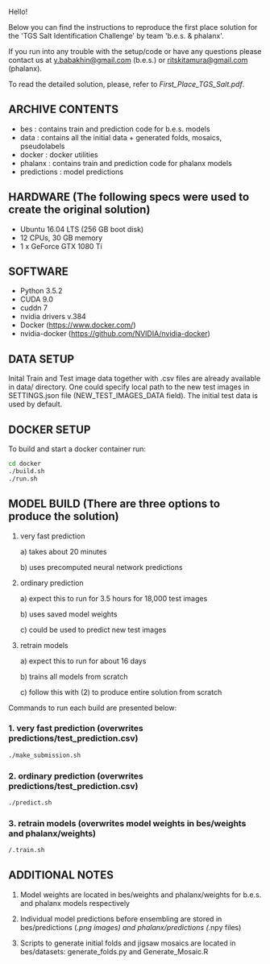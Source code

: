 Hello!

Below you can find the instructions to reproduce the first place solution for the 'TGS Salt Identification Challenge' by team 'b.e.s. &amp; phalanx'.

If you run into any trouble with the setup/code or have any questions please contact us at y.babakhin@gmail.com (b.e.s.) or ritskitamura@gmail.com (phalanx).

To read the detailed solution, please, refer to *First_Place_TGS_Salt.pdf*.

## ARCHIVE CONTENTS

* bes                      : contains train and prediction code for b.e.s. models
* data                     : contains all the initial data + generated folds, mosaics, pseudolabels
* docker                   : docker utilities
* phalanx                  : contains train and prediction code for phalanx models
* predictions              : model predictions

## HARDWARE (The following specs were used to create the original solution)

* Ubuntu 16.04 LTS (256 GB boot disk)
* 12 CPUs, 30 GB memory
* 1 x GeForce GTX 1080 Ti

## SOFTWARE

* Python 3.5.2
* CUDA 9.0
* cuddn 7
* nvidia drivers v.384
* Docker (https://www.docker.com/)
* nvidia-docker (https://github.com/NVIDIA/nvidia-docker)

## DATA SETUP

Inital Train and Test image data together with .csv files are already available in data/ directory.
One could specify local path to the new test images in SETTINGS.json file (NEW_TEST_IMAGES_DATA field). The initial test data is used by default.

## DOCKER SETUP

To build and start a docker container run:
```bash
cd docker 
./build.sh
./run.sh
```

## MODEL BUILD (There are three options to produce the solution)

1. very fast prediction

    a) takes about 20 minutes
    
    b) uses precomputed neural network predictions
    
2. ordinary prediction

    a) expect this to run for 3.5 hours for 18,000 test images
    
    b) uses saved model weights
    
    c) could be used to predict new test images
    
3. retrain models

    a) expect this to run for about 16 days
    
    b) trains all models from scratch
    
    c) follow this with (2) to produce entire solution from scratch

Commands to run each build are presented below:

### 1. very fast prediction (overwrites predictions/test_prediction.csv)
```bash
./make_submission.sh
```

### 2. ordinary prediction (overwrites predictions/test_prediction.csv)
```bash
./predict.sh
```

### 3. retrain models (overwrites model weights in bes/weights and phalanx/weights)
```bash
/.train.sh
```

## ADDITIONAL NOTES

1. Model weights are located in bes/weights and phalanx/weights for b.e.s. and phalanx models respectively

2. Individual model predictions before ensembling are stored in bes/predictions (*.png images) and phalanx/predictions (*.npy files)

3. Scripts to generate initial folds and jigsaw mosaics are located in bes/datasets: generate_folds.py and Generate_Mosaic.R